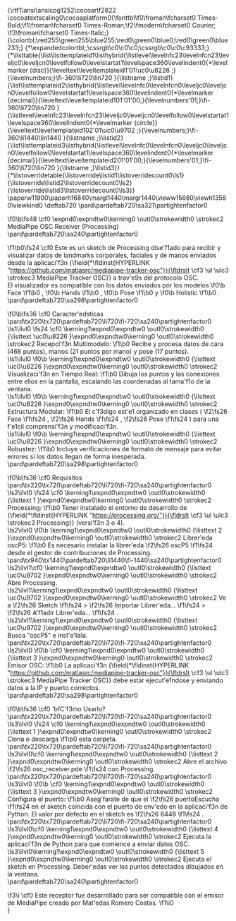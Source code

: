 {\rtf1\ansi\ansicpg1252\cocoartf2822
\cocoatextscaling0\cocoaplatform0{\fonttbl\f0\froman\fcharset0 Times-Bold;\f1\froman\fcharset0 Times-Roman;\f2\fmodern\fcharset0 Courier;
\f3\froman\fcharset0 Times-Italic;}
{\colortbl;\red255\green255\blue255;\red0\green0\blue0;\red0\green0\blue233;}
{\*\expandedcolortbl;;\cssrgb\c0\c0\c0;\cssrgb\c0\c0\c93333;}
{\*\listtable{\list\listtemplateid1\listhybrid{\listlevel\levelnfc23\levelnfcn23\leveljc0\leveljcn0\levelfollow0\levelstartat1\levelspace360\levelindent0{\*\levelmarker \{disc\}}{\leveltext\leveltemplateid1\'01\uc0\u8226 ;}{\levelnumbers;}\fi-360\li720\lin720 }{\listname ;}\listid1}
{\list\listtemplateid2\listhybrid{\listlevel\levelnfc0\levelnfcn0\leveljc0\leveljcn0\levelfollow0\levelstartat1\levelspace360\levelindent0{\*\levelmarker \{decimal\}}{\leveltext\leveltemplateid101\'01\'00;}{\levelnumbers\'01;}\fi-360\li720\lin720 }{\listlevel\levelnfc23\levelnfcn23\leveljc0\leveljcn0\levelfollow0\levelstartat1\levelspace360\levelindent0{\*\levelmarker \{circle\}}{\leveltext\leveltemplateid102\'01\uc0\u9702 ;}{\levelnumbers;}\fi-360\li1440\lin1440 }{\listname ;}\listid2}
{\list\listtemplateid3\listhybrid{\listlevel\levelnfc0\levelnfcn0\leveljc0\leveljcn0\levelfollow0\levelstartat1\levelspace360\levelindent0{\*\levelmarker \{decimal\}}{\leveltext\leveltemplateid201\'01\'00;}{\levelnumbers\'01;}\fi-360\li720\lin720 }{\listname ;}\listid3}}
{\*\listoverridetable{\listoverride\listid1\listoverridecount0\ls1}{\listoverride\listid2\listoverridecount0\ls2}{\listoverride\listid3\listoverridecount0\ls3}}
\paperw11900\paperh16840\margl1440\margr1440\vieww15680\viewh13560\viewkind0
\deftab720
\pard\pardeftab720\sa321\partightenfactor0

\f0\b\fs48 \cf0 \expnd0\expndtw0\kerning0
\outl0\strokewidth0 \strokec2 MediaPipe OSC Receiver (Processing)\
\pard\pardeftab720\sa240\partightenfactor0

\f1\b0\fs24 \cf0 Este es un sketch de Processing dise\'f1ado para recibir y visualizar datos de landmarks corporales, faciales y de manos enviados desde la aplicaci\'f3n {\field{\*\fldinst{HYPERLINK "https://github.com/matiasrc/mediapipe-tracker-osc"}}{\fldrslt \cf3 \ul \ulc3 \strokec3 MediaPipe Tracker OSC}} a trav\'e9s del protocolo OSC.\
El visualizador es compatible con los datos enviados por los modelos 
\f0\b Face
\f1\b0 , 
\f0\b Hands
\f1\b0 , 
\f0\b Pose
\f1\b0  y 
\f0\b Holistic
\f1\b0 .\
\pard\pardeftab720\sa298\partightenfactor0

\f0\b\fs36 \cf0 Caracter\'edsticas\
\pard\tx220\tx720\pardeftab720\li720\fi-720\sa240\partightenfactor0
\ls1\ilvl0
\fs24 \cf0 \kerning1\expnd0\expndtw0 \outl0\strokewidth0 {\listtext	\uc0\u8226 	}\expnd0\expndtw0\kerning0
\outl0\strokewidth0 \strokec2 Recepci\'f3n Multimodelo:
\f1\b0  Recibe y procesa datos de cara (468 puntos), manos (21 puntos por mano) y pose (17 puntos).\
\ls1\ilvl0
\f0\b \kerning1\expnd0\expndtw0 \outl0\strokewidth0 {\listtext	\uc0\u8226 	}\expnd0\expndtw0\kerning0
\outl0\strokewidth0 \strokec2 Visualizaci\'f3n en Tiempo Real:
\f1\b0  Dibuja los puntos y las conexiones entre ellos en la pantalla, escalando las coordenadas al tama\'f1o de la ventana.\
\ls1\ilvl0
\f0\b \kerning1\expnd0\expndtw0 \outl0\strokewidth0 {\listtext	\uc0\u8226 	}\expnd0\expndtw0\kerning0
\outl0\strokewidth0 \strokec2 Estructura Modular:
\f1\b0  El c\'f3digo est\'e1 organizado en clases (
\f2\fs26 Face
\f1\fs24 , 
\f2\fs26 Hands
\f1\fs24 , 
\f2\fs26 Pose
\f1\fs24 ) para una f\'e1cil comprensi\'f3n y modificaci\'f3n.\
\ls1\ilvl0
\f0\b \kerning1\expnd0\expndtw0 \outl0\strokewidth0 {\listtext	\uc0\u8226 	}\expnd0\expndtw0\kerning0
\outl0\strokewidth0 \strokec2 Robustez:
\f1\b0  Incluye verificaciones de formato de mensaje para evitar errores si los datos llegan de forma inesperada.\
\pard\pardeftab720\sa298\partightenfactor0

\f0\b\fs36 \cf0 Requisitos\
\pard\tx220\tx720\pardeftab720\li720\fi-720\sa240\partightenfactor0
\ls2\ilvl0
\fs24 \cf0 \kerning1\expnd0\expndtw0 \outl0\strokewidth0 {\listtext	1	}\expnd0\expndtw0\kerning0
\outl0\strokewidth0 \strokec2 Processing:
\f1\b0  Tener instalado el entorno de desarrollo de {\field{\*\fldinst{HYPERLINK "https://processing.org/"}}{\fldrslt \cf3 \ul \ulc3 \strokec3 Processing}} (versi\'f3n 3 o 4).\
\ls2\ilvl0
\f0\b \kerning1\expnd0\expndtw0 \outl0\strokewidth0 {\listtext	2	}\expnd0\expndtw0\kerning0
\outl0\strokewidth0 \strokec2 Librer\'eda oscP5:
\f1\b0  Es necesario instalar la librer\'eda 
\f2\fs26 oscP5
\f1\fs24  desde el gestor de contribuciones de Processing.\
\pard\tx940\tx1440\pardeftab720\li1440\fi-1440\sa240\partightenfactor0
\ls2\ilvl1\cf0 \kerning1\expnd0\expndtw0 \outl0\strokewidth0 {\listtext	\uc0\u9702 	}\expnd0\expndtw0\kerning0
\outl0\strokewidth0 \strokec2 Abre Processing.\
\ls2\ilvl1\kerning1\expnd0\expndtw0 \outl0\strokewidth0 {\listtext	\uc0\u9702 	}\expnd0\expndtw0\kerning0
\outl0\strokewidth0 \strokec2 Ve a 
\f2\fs26 Sketch
\f1\fs24  > 
\f2\fs26 Importar Librer\'eda...
\f1\fs24  > 
\f2\fs26 A\'f1adir Librer\'eda...
\f1\fs24 .\
\ls2\ilvl1\kerning1\expnd0\expndtw0 \outl0\strokewidth0 {\listtext	\uc0\u9702 	}\expnd0\expndtw0\kerning0
\outl0\strokewidth0 \strokec2 Busca "oscP5" e inst\'e1lala.\
\pard\tx220\tx720\pardeftab720\li720\fi-720\sa240\partightenfactor0
\ls2\ilvl0
\f0\b \cf0 \kerning1\expnd0\expndtw0 \outl0\strokewidth0 {\listtext	3	}\expnd0\expndtw0\kerning0
\outl0\strokewidth0 \strokec2 Emisor OSC:
\f1\b0  La aplicaci\'f3n {\field{\*\fldinst{HYPERLINK "https://github.com/matiasrc/mediapipe-tracker-osc"}}{\fldrslt \cf3 \ul \ulc3 \strokec3 MediaPipe Tracker OSC}} debe estar ejecut\'e1ndose y enviando datos a la IP y puerto correctos.\
\pard\pardeftab720\sa298\partightenfactor0

\f0\b\fs36 \cf0 \'bfC\'f3mo Usarlo?\
\pard\tx220\tx720\pardeftab720\li720\fi-720\sa240\partightenfactor0
\ls3\ilvl0
\fs24 \cf0 \kerning1\expnd0\expndtw0 \outl0\strokewidth0 {\listtext	1	}\expnd0\expndtw0\kerning0
\outl0\strokewidth0 \strokec2 Clona o descarga
\f1\b0  esta carpeta.\
\pard\tx220\tx720\pardeftab720\li720\fi-720\sa240\partightenfactor0
\ls3\ilvl0\cf0 \kerning1\expnd0\expndtw0 \outl0\strokewidth0 {\listtext	2	}\expnd0\expndtw0\kerning0
\outl0\strokewidth0 \strokec2 Abre el archivo 
\f2\fs26 osc_receiver.pde
\f1\fs24  con Processing.\
\pard\tx220\tx720\pardeftab720\li720\fi-720\sa240\partightenfactor0
\ls3\ilvl0
\f0\b \cf0 \kerning1\expnd0\expndtw0 \outl0\strokewidth0 {\listtext	3	}\expnd0\expndtw0\kerning0
\outl0\strokewidth0 \strokec2 Configura el puerto:
\f1\b0  Aseg\'farate de que el 
\f2\fs26 puertoEscucha
\f1\fs24  en el sketch coincida con el puerto de env\'edo en la aplicaci\'f3n de Python. El valor por defecto en el sketch es 
\f2\fs26 6448
\f1\fs24 .\
\pard\tx220\tx720\pardeftab720\li720\fi-720\sa240\partightenfactor0
\ls3\ilvl0\cf0 \kerning1\expnd0\expndtw0 \outl0\strokewidth0 {\listtext	4	}\expnd0\expndtw0\kerning0
\outl0\strokewidth0 \strokec2 Ejecuta la aplicaci\'f3n de Python para que comience a enviar datos OSC.\
\ls3\ilvl0\kerning1\expnd0\expndtw0 \outl0\strokewidth0 {\listtext	5	}\expnd0\expndtw0\kerning0
\outl0\strokewidth0 \strokec2 Ejecuta el sketch en Processing. Deber\'edas ver los puntos detectados dibujados en la ventana.\
\pard\pardeftab720\sa240\partightenfactor0

\f3\i \cf0 Este receptor fue desarrollado para ser compatible con el emisor de MediaPipe creado por Mat\'edas Romero Costas.
\f1\i0 \
}